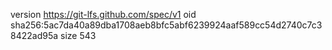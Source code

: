version https://git-lfs.github.com/spec/v1
oid sha256:5ac7da40a89dba1708aeb8bfc5abf6239924aaf589cc54d2740c7c38422ad95a
size 543
